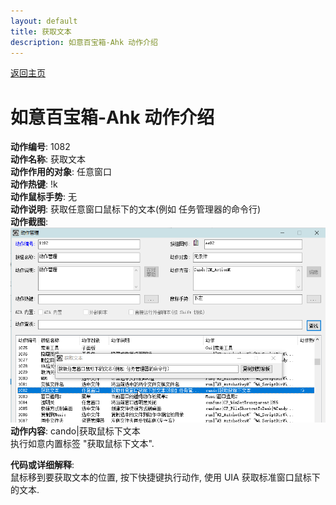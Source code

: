 ```yaml
---
layout: default
title: 获取文本
description: 如意百宝箱-Ahk 动作介绍
---
```


[返回主页](../index.md)

# [](#header-2) 如意百宝箱-Ahk 动作介绍

**动作编号**: 1082  
**动作名称**: 获取文本  
**动作作用的对象**: 任意窗口  
**动作热键**: !k  
**动作鼠标手势**: 无  
**动作说明**: 获取任意窗口鼠标下的文本(例如 任务管理器的命令行)  
**动作截图**:  
  ![获取文本](img1/1082.png)  
**动作内容**: cando|获取鼠标下文本  
执行如意内置标签 "获取鼠标下文本".   

**代码或详细解释**:  
鼠标移到要获取文本的位置, 按下快捷键执行动作, 使用 UIA 获取标准窗口鼠标下的文本.  